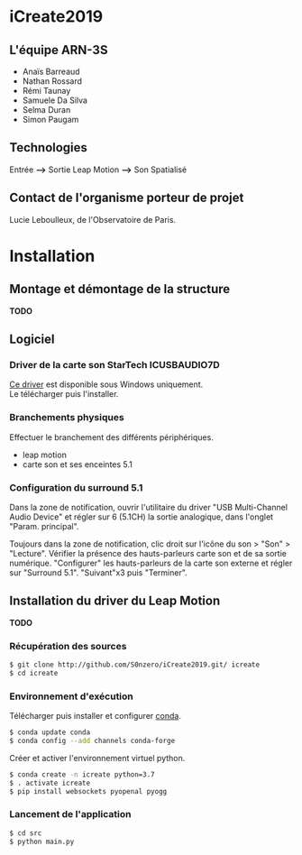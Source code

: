 
# iCreate2019

## L'équipe ARN-3S

* Anaïs Barreaud
* Nathan Rossard
* Rémi Taunay
* Samuele Da Silva
* Selma Duran
* Simon Paugam

## Technologies

Entrée **-->** Sortie 
Leap Motion **-->** Son Spatialisé

## Contact de l'organisme porteur de projet

Lucie Leboulleux, de l'Observatoire de Paris.
 
# Installation

## Montage et démontage de la structure

**TODO**

## Logiciel

### Driver de la carte son StarTech ICUSBAUDIO7D

[Ce driver](https://sgcdn.startech.com/005329/media/sets/C-Media-CM6206_Drivers/[CMedia%20CM6206]%20Windows%20USB%207.1%20Audio%20Adapter.zip) est disponible sous Windows uniquement.  
Le télécharger puis l'installer.   

### Branchements physiques

Effectuer le branchement des différents périphériques.  
* leap motion
* carte son et ses enceintes 5.1

### Configuration du surround 5.1

Dans la zone de notification, ouvrir l'utilitaire du driver "USB Multi-Channel Audio Device" et régler sur 6 (5.1CH) la sortie analogique, dans l'onglet "Param. principal".

Toujours dans la zone de notification, clic droit sur l'icône du son > "Son" > "Lecture". Vérifier la présence des hauts-parleurs carte son et de sa sortie numérique. "Configurer" les hauts-parleurs de la carte son externe et régler sur "Surround 5.1". "Suivant"x3 puis "Terminer". 

## Installation du driver du Leap Motion

**TODO**

### Récupération des sources

```bash
$ git clone http://github.com/S0nzero/iCreate2019.git/ icreate
$ cd icreate
```

### Environnement d'exécution

Télécharger puis installer et configurer [conda](https://repo.anaconda.com/miniconda/Miniconda3-latest-Windows-x86_64.exe).

```bash
$ conda update conda
$ conda config --add channels conda-forge
```

Créer et activer l'environnement virtuel python.
```bash
$ conda create -n icreate python=3.7
$ . activate icreate
$ pip install websockets pyopenal pyogg 
```

### Lancement de l'application

```bash
$ cd src
$ python main.py
```
